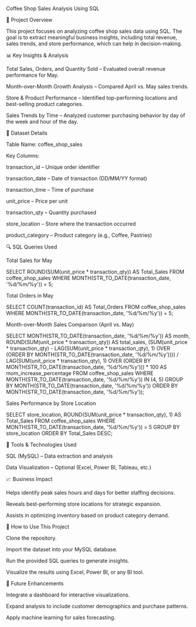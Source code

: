 Coffee Shop Sales Analysis Using SQL

📌 Project Overview

This project focuses on analyzing coffee shop sales data using SQL. The goal is to extract meaningful business insights, including total revenue, sales trends, and store performance, which can help in decision-making.

📊 Key Insights & Analysis

Total Sales, Orders, and Quantity Sold – Evaluated overall revenue performance for May.

Month-over-Month Growth Analysis – Compared April vs. May sales trends.

Store & Product Performance – Identified top-performing locations and best-selling product categories.

Sales Trends by Time – Analyzed customer purchasing behavior by day of the week and hour of the day.

📂 Dataset Details

Table Name: coffee_shop_sales

Key Columns:

transaction_id – Unique order identifier

transaction_date – Date of transaction (DD/MM/YY format)

transaction_time – Time of purchase

unit_price – Price per unit

transaction_qty – Quantity purchased

store_location – Store where the transaction occurred

product_category – Product category (e.g., Coffee, Pastries)

🔍 SQL Queries Used

Total Sales for May

SELECT ROUND(SUM(unit_price * transaction_qty)) AS Total_Sales
FROM coffee_shop_sales
WHERE MONTH(STR_TO_DATE(transaction_date, '%d/%m/%y')) = 5;

Total Orders in May

SELECT COUNT(transaction_id) AS Total_Orders
FROM coffee_shop_sales
WHERE MONTH(STR_TO_DATE(transaction_date, '%d/%m/%y')) = 5;

Month-over-Month Sales Comparison (April vs. May)

SELECT
    MONTH(STR_TO_DATE(transaction_date, '%d/%m/%y')) AS month,
    ROUND(SUM(unit_price * transaction_qty)) AS total_sales,
    (SUM(unit_price * transaction_qty) - LAG(SUM(unit_price * transaction_qty), 1)
    OVER (ORDER BY MONTH(STR_TO_DATE(transaction_date, '%d/%m/%y'))))
    / LAG(SUM(unit_price * transaction_qty), 1)
    OVER (ORDER BY MONTH(STR_TO_DATE(transaction_date, '%d/%m/%y'))) * 100 AS mom_increase_percentage
FROM
    coffee_shop_sales
WHERE
    MONTH(STR_TO_DATE(transaction_date, '%d/%m/%y')) IN (4, 5)
GROUP BY
    MONTH(STR_TO_DATE(transaction_date, '%d/%m/%y'))
ORDER BY
    MONTH(STR_TO_DATE(transaction_date, '%d/%m/%y'));

Sales Performance by Store Location

SELECT
    store_location,
    ROUND(SUM(unit_price * transaction_qty), 1) AS Total_Sales
FROM coffee_shop_sales
WHERE MONTH(STR_TO_DATE(transaction_date, '%d/%m/%y')) = 5
GROUP BY store_location
ORDER BY Total_Sales DESC;

🚀 Tools & Technologies Used

SQL (MySQL) – Data extraction and analysis

Data Visualization – Optional (Excel, Power BI, Tableau, etc.)

📈 Business Impact

Helps identify peak sales hours and days for better staffing decisions.

Reveals best-performing store locations for strategic expansion.

Assists in optimizing inventory based on product category demand.

📎 How to Use This Project

Clone the repository.

Import the dataset into your MySQL database.

Run the provided SQL queries to generate insights.

Visualize the results using Excel, Power BI, or any BI tool.

🎯 Future Enhancements

Integrate a dashboard for interactive visualizations.

Expand analysis to include customer demographics and purchase patterns.

Apply machine learning for sales forecasting.
